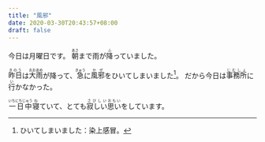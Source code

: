 ```yaml
---
title: "風邪"
date: 2020-03-30T20:43:57+08:00
draft: false
---
```


今日は月曜日です。 <ruby>朝<rp>(</rp><rt>あさ</rt><rp>)</rp></ruby>まで雨が<ruby>降<rp>(</rp><rt>ふ</rt><rp>)</rp></ruby>っていました。 

<ruby>昨日<rp>(</rp><rt>きのう</rt><rp>)</rp></ruby>は<ruby>大雨<rp>(</rp><rt>おおあめ</rt><rp>)</rp></ruby>が降って、<ruby>急<rp>(</rp><rt>きゅう</rt><rp>)</rp></ruby>に<ruby>風邪<rp>(</rp><rt>かぜ</rt><rp>)</rp></ruby>をひいてしまいました[^1]。 だから今日は<ruby>事務所<rp>(</rp><rt>じむしょ</rt><rp>)</rp></ruby>に<ruby>行<rp>(</rp><rt>い</rt><rp>)</rp></ruby>かなかった。

<ruby>一日中<rp>(</rp><rt>いちにちじゅう</rt><rp>)</rp></ruby><ruby>寝<rp>(</rp><rt>ね</rt><rp>)</rp></ruby>ていて、とても<ruby>寂しい<rp>(</rp><rt>さびしい</rt><rp>)</rp></ruby><ruby>思い<rp>(</rp><rt>おもい</rt><rp>)</rp></ruby>をしています。

[^1]: ひいてしまいました：染上感冒。
